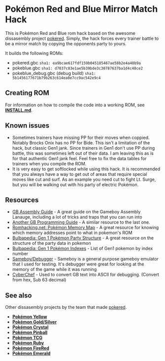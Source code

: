 # Pokémon Red and Blue Mirror Match Hack

This is Pokémon Red and Blue rom hack based on the awesome dissasembly project [pokered](https://github.com/pret/pokered). Simply, the hack forces every trainer battle to be a mirror match by copying the opponents party to yours.

It builds the following ROMs:

- pokered.gbc `sha1: ea9bcae617fdf159b045185467ae58b2e4a48b9a`
- pokeblue.gbc `sha1: d7037c83e1ae5b39bde3c30787637ba1d4c48ce2`
- pokeblue_debug.gbc (debug build) `sha1: 5b1456177671b79b263c614ea0e7cc9ac542e9c4`

## Creating ROM
For information on how to compile the code into a working ROM, see [**INSTALL.md**](INSTALL.md).

## Known issues
- Sometimes trainers have missing PP for their moves when coppied. Notably Brocks Onix has no PP for Bide. This isn't a limitation of the hack, but classic Gen1 jank. Since trainers in Gen1 don't use PP during battle, this was sometimes left out of their data. I am leaving this as is for that authentic Gen1 jank feel. Feel free to fix the data tables for trainers when you compile the ROM.
- It is very easy to get softlocked while using this hack. It is recommended that you always have a way to get out of areas that require special moves like cut and surf. As an example you need cut to fight Lt. Surge, but you will be walking out with his party of electric Pokémon.

## Resources
- [GB Assembly Guide](https://eldred.fr/gb-asm-tutorial/index.html) - A great guide on the Gameboy Assembly Lanauge, including a lot of tricks and traps that you can run into
- [Another GB Programming Guide](https://fms.komkon.org/GameBoy/Tech/Software.html) - A similar resource to the last one. 
- [Romhacking.net: Pokémon Memory Map](http://datacrystal.romhacking.net/wiki/Pok%C3%A9mon_Red/Blue:RAM_map) - A great resource for knowing which memory addresses point to what in pokemon's ROM
- [Bulbapedia: Gen 1 Pokémon Party Structure](https://bulbapedia.bulbagarden.net/wiki/Pok%C3%A9mon_data_structure_(Generation_I)) - A great resource on the structure of the party data in pokemon
- [Bulbapedia: Gen 1 Pokémon Indexes](https://bulbapedia.bulbagarden.net/wiki/List_of_Pok%C3%A9mon_by_index_number_(Generation_I)) - List of Gen1 pokemon by index number
- [Sameboy/Debugger](https://sameboy.github.io/debugger/) - Sameboy is a general purpose gameboy emulator that I used for testing. It's debugger were great for looking at the memory of the game while it was running
- [CyberChef](https://gchq.github.io/CyberChef/) - Used to convert GB text into ASCII for debugging. (Convert from hex, Sub 63 decimal)

## See also

Other dissasembly projects by the team that made [pokered](https://github.com/pret/pokered).

- [**Pokémon Yellow**][pokeyellow]
- [**Pokémon Gold/Silver**][pokegold]
- [**Pokémon Crystal**][pokecrystal]
- [**Pokémon Pinball**][pokepinball]
- [**Pokémon TCG**][poketcg]
- [**Pokémon Ruby**][pokeruby]
- [**Pokémon FireRed**][pokefirered]
- [**Pokémon Emerald**][pokeemerald]

[pokered]: https://github.com/pret/pokered
[pokeyellow]: https://github.com/pret/pokeyellow
[pokegold]: https://github.com/pret/pokegold
[pokecrystal]: https://github.com/pret/pokecrystal
[pokepinball]: https://github.com/pret/pokepinball
[poketcg]: https://github.com/pret/poketcg
[pokeruby]: https://github.com/pret/pokeruby
[pokefirered]: https://github.com/pret/pokefirered
[pokeemerald]: https://github.com/pret/pokeemerald
